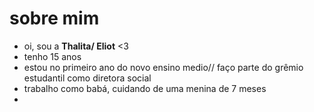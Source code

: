 # sobre mim

- oi, sou a **Thalita/ Eliot** <3
- tenho 15 anos
- estou no primeiro ano do novo ensino medio// faço parte do grêmio estudantil como diretora social
- trabalho como babá, cuidando de uma menina de 7 meses
-
<!---
thal1ta/thal1ta is a ✨ special ✨ repository because its `README.md` (this file) appears on your GitHub profile.
You can click the Preview link to take a look at your changes.
--->
